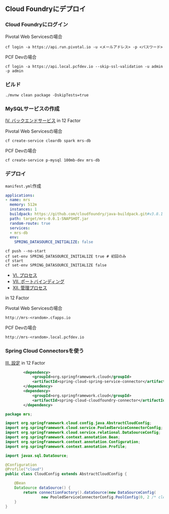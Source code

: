 ## Cloud Foundryにデプロイ

### Cloud Foundryにログイン

Pivotal Web Servicesの場合


```
cf login -a https://api.run.pivotal.io -u <メールアドレス> -p <パスワード>
```

PCF Devの場合

```
cf login -a https://api.local.pcfdev.io --skip-ssl-validation -u admin -p admin
```


### ビルド


```
./mvnw clean package -DskipTests=true
```

### MySQLサービスの作成

[IV. バックエンドサービス](https://12factor.net/ja/backing-services) in 12 Factor


Pivotal Web Servicesの場合

```
cf create-service cleardb spark mrs-db
```

PCF Devの場合

```
cf create-service p-mysql 100mb-dev mrs-db
```

### デプロイ

`manifest.yml`作成

``` yml
applications:
- name: mrs
  memory: 512m
  instances: 1
  buildpack: https://github.com/cloudfoundry/java-buildpack.git#v3.8.1
  path: target/mrs-0.0.1-SNAPSHOT.jar
  random-route: true
  services:
  - mrs-db
  env:
    SPRING_DATASOURCE_INITIALIZE: false
```


```
cf push --no-start
cf set-env SPRING_DATASOURCE_INITIALIZE true # 初回のみ
cf start
cf set-env SPRING_DATASOURCE_INITIALIZE false
```

* [VI. プロセス](https://12factor.net/ja/processes)
* [VII. ポートバインディング](https://12factor.net/ja/port-binding)
* [XII. 管理プロセス](https://12factor.net/ja/admin-processes)

in 12 Factor

Pivotal Web Servicesの場合

`http://mrs-<random>.cfapps.io`

PCF Devの場合

`http://mrs-<random>.local.pcfdev.io`

### Spring Cloud Connectorsを使う

[III. 設定](https://12factor.net/ja/config) in 12 Factor

``` xml
        <dependency>
            <groupId>org.springframework.cloud</groupId>
            <artifactId>spring-cloud-spring-service-connector</artifactId>
        </dependency>
        <dependency>
            <groupId>org.springframework.cloud</groupId>
            <artifactId>spring-cloud-cloudfoundry-connector</artifactId>
        </dependency>
```


``` java
package mrs;

import org.springframework.cloud.config.java.AbstractCloudConfig;
import org.springframework.cloud.service.PooledServiceConnectorConfig;
import org.springframework.cloud.service.relational.DataSourceConfig;
import org.springframework.context.annotation.Bean;
import org.springframework.context.annotation.Configuration;
import org.springframework.context.annotation.Profile;

import javax.sql.DataSource;

@Configuration
@Profile("cloud")
public class CloudConfig extends AbstractCloudConfig {

	@Bean
	DataSource dataSource() {
		return connectionFactory().dataSource(new DataSourceConfig(
				new PooledServiceConnectorConfig.PoolConfig(0, 2 /* cleardb sparkプラン用 */, 3000), null));
	}
}
```
